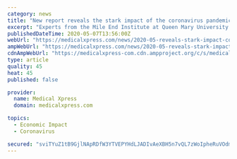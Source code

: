 ```yaml
---
category: news
title: "New report reveals the stark impact of the coronavirus pandemic on parents and key workers"
excerpt: "Experts from the Mile End Institute at Queen Mary University of London have contributed to new research published today which reveals the stark reality of the coronavirus pandemic for parents and key workers."
publishedDateTime: 2020-05-07T13:56:00Z
webUrl: "https://medicalxpress.com/news/2020-05-reveals-stark-impact-coronavirus-pandemic.html"
ampWebUrl: "https://medicalxpress.com/news/2020-05-reveals-stark-impact-coronavirus-pandemic.amp"
cdnAmpWebUrl: "https://medicalxpress-com.cdn.ampproject.org/c/s/medicalxpress.com/news/2020-05-reveals-stark-impact-coronavirus-pandemic.amp"
type: article
quality: 45
heat: 45
published: false

provider:
  name: Medical Xpress
  domain: medicalxpress.com

topics:
  - Economic Impact
  - Coronavirus

secured: "sviTYuZ1tB9GjlNApRDfW3YTVEPYHdLJADIvAeXBH5n7vQL7zWoIpheRuVOdmomxlUOspLhdf8lG01V+y3jRoQ7yqfRyt/YG/pzIzxzrwhtinzqEUHHiJsp742h39oenyGX8MLy4gWYJ9EfUXqk2ihIIdlFZpl6enPGRBQb9chnFhNei8tuoC46iwUItKTXFl7WrG+v2JJaK4RN+N6fEnC9VZll4eGVQsmUVgecypT7rKVJe6EPfo/d1IToiSRycmvZJhoejvGQYn1aOlo0xdMBGmID6irFTTwy/WvKDHol8f6mGegmFu7TYEn3ktDh8VE0fJSDHk3sFndHgZNVfpIoYlBoIl3L2Ms9ouX7p/5aLY6472iYWP8RaabsIo7LXZx2Dc9fZd7swfTYJd7oa7yD/9GBmIZqIBAZazwfF8K7rvufyQ8v0mac6Fq7F++o+C8reHfYlvdNWtVvYkNlO1z7FNPH+n6hC7YLqLtB5MOc=;xlqCtPsyIBtFnqeLxa8kdA=="
---
```



